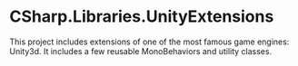 # CSharp.Libraries.UnityExtensions

This project includes extensions of one of the most famous game engines: Unity3d. It includes a few reusable MonoBehaviors and utility classes.
